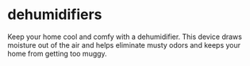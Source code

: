 # dehumidifiers
Keep your home cool and comfy with a dehumidifier. This device draws moisture out of the air and helps eliminate musty odors and keeps your home from getting too muggy.
